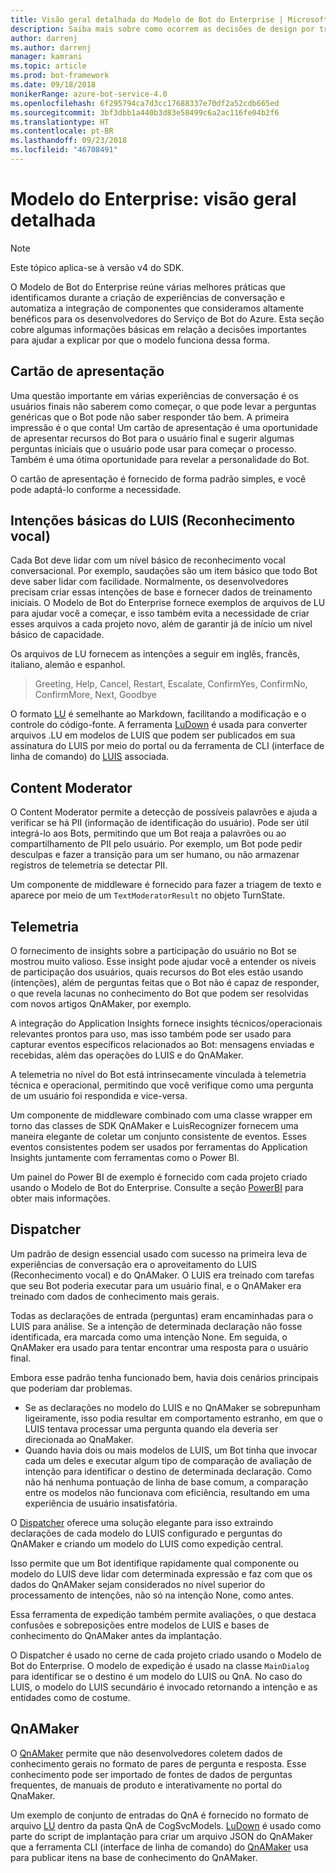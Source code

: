 ```yaml
---
title: Visão geral detalhada do Modelo de Bot do Enterprise | Microsoft Docs
description: Saiba mais sobre como ocorrem as decisões de design por trás do Modelo de Bot do Enterprise
author: darrenj
ms.author: darrenj
manager: kamrani
ms.topic: article
ms.prod: bot-framework
ms.date: 09/18/2018
monikerRange: azure-bot-service-4.0
ms.openlocfilehash: 6f295794ca7d3cc17688337e70df2a52cdb665ed
ms.sourcegitcommit: 3bf3dbb1a440b3d83e58499c6a2ac116fe04b2f6
ms.translationtype: HT
ms.contentlocale: pt-BR
ms.lasthandoff: 09/23/2018
ms.locfileid: "46708491"
---
```

# <a name="enterprise-template---detailed-overview"></a>Modelo do Enterprise: visão geral detalhada

> [!NOTE]
> Este tópico aplica-se à versão v4 do SDK. 

O Modelo de Bot do Enterprise reúne várias melhores práticas que identificamos durante a criação de experiências de conversação e automatiza a integração de componentes que consideramos altamente benéficos para os desenvolvedores do Serviço de Bot do Azure. Esta seção cobre algumas informações básicas em relação a decisões importantes para ajudar a explicar por que o modelo funciona dessa forma.

## <a name="introduction-card"></a>Cartão de apresentação

Uma questão importante em várias experiências de conversação é os usuários finais não saberem como começar, o que pode levar a perguntas genéricas que o Bot pode não saber responder tão bem. A primeira impressão é o que conta! Um cartão de apresentação é uma oportunidade de apresentar recursos do Bot para o usuário final e sugerir algumas perguntas iniciais que o usuário pode usar para começar o processo. Também é uma ótima oportunidade para revelar a personalidade do Bot.

O cartão de apresentação é fornecido de forma padrão simples, e você pode adaptá-lo conforme a necessidade.

## <a name="basic-language-understanding-luis-intents"></a>Intenções básicas do LUIS (Reconhecimento vocal)

Cada Bot deve lidar com um nível básico de reconhecimento vocal conversacional. Por exemplo, saudações são um item básico que todo Bot deve saber lidar com facilidade. Normalmente, os desenvolvedores precisam criar essas intenções de base e fornecer dados de treinamento iniciais. O Modelo de Bot do Enterprise fornece exemplos de arquivos de LU para ajudar você a começar, e isso também evita a necessidade de criar esses arquivos a cada projeto novo, além de garantir já de início um nível básico de capacidade.

Os arquivos de LU fornecem as intenções a seguir em inglês, francês, italiano, alemão e espanhol.

> Greeting, Help, Cancel, Restart, Escalate, ConfirmYes, ConfirmNo, ConfirmMore, Next, Goodbye

O formato [LU](https://github.com/Microsoft/botbuilder-tools/blob/master/packages/Ludown/docs/lu-file-format.md) é semelhante ao Markdown, facilitando a modificação e o controle do código-fonte. A ferramenta [LuDown](https://github.com/Microsoft/botbuilder-tools/tree/master/packages/Ludown) é usada para converter arquivos .LU em modelos de LUIS que podem ser publicados em sua assinatura do LUIS por meio do portal ou da ferramenta de CLI (interface de linha de comando) do [LUIS](https://github.com/Microsoft/botbuilder-tools/tree/master/packages/LUIS) associada.

## <a name="content-moderator"></a>Content Moderator

O Content Moderator permite a detecção de possíveis palavrões e ajuda a verificar se há PII (informação de identificação do usuário). Pode ser útil integrá-lo aos Bots, permitindo que um Bot reaja a palavrões ou ao compartilhamento de PII pelo usuário. Por exemplo, um Bot pode pedir desculpas e fazer a transição para um ser humano, ou não armazenar registros de telemetria se detectar PII.

Um componente de middleware é fornecido para fazer a triagem de texto e aparece por meio de um ```TextModeratorResult``` no objeto TurnState.

## <a name="telemetry"></a>Telemetria

O fornecimento de insights sobre a participação do usuário no Bot se mostrou muito valioso. Esse insight pode ajudar você a entender os níveis de participação dos usuários, quais recursos do Bot eles estão usando (intenções), além de perguntas feitas que o Bot não é capaz de responder, o que revela lacunas no conhecimento do Bot que podem ser resolvidas com novos artigos QnAMaker, por exemplo.

A integração do Application Insights fornece insights técnicos/operacionais relevantes prontos para uso, mas isso também pode ser usado para capturar eventos específicos relacionados ao Bot: mensagens enviadas e recebidas, além das operações do LUIS e do QnAMaker.

A telemetria no nível do Bot está intrinsecamente vinculada à telemetria técnica e operacional, permitindo que você verifique como uma pergunta de um usuário foi respondida e vice-versa.

Um componente de middleware combinado com uma classe wrapper em torno das classes de SDK QnAMaker e LuisRecognizer fornecem uma maneira elegante de coletar um conjunto consistente de eventos. Esses eventos consistentes podem ser usados por ferramentas do Application Insights juntamente com ferramentas como o Power BI.

Um painel do Power BI de exemplo é fornecido com cada projeto criado usando o Modelo de Bot do Enterprise. Consulte a seção [PowerBI](bot-builder-enterprise-template-powerbi.md) para obter mais informações.

## <a name="dispatcher"></a>Dispatcher

Um padrão de design essencial usado com sucesso na primeira leva de experiências de conversação era o aproveitamento do LUIS (Reconhecimento vocal) e do QnAMaker. O LUIS era treinado com tarefas que seu Bot poderia executar para um usuário final, e o QnAMaker era treinado com dados de conhecimento mais gerais.

Todas as declarações de entrada (perguntas) eram encaminhadas para o LUIS para análise. Se a intenção de determinada declaração não fosse identificada, era marcada como uma intenção None. Em seguida, o QnAMaker era usado para tentar encontrar uma resposta para o usuário final.

Embora esse padrão tenha funcionado bem, havia dois cenários principais que poderiam dar problemas.

- Se as declarações no modelo do LUIS e no QnAMaker se sobrepunham ligeiramente, isso podia resultar em comportamento estranho, em que o LUIS tentava processar uma pergunta quando ela deveria ser direcionada ao QnaMaker.
- Quando havia dois ou mais modelos de LUIS, um Bot tinha que invocar cada um deles e executar algum tipo de comparação de avaliação de intenção para identificar o destino de determinada declaração. Como não há nenhuma pontuação de linha de base comum, a comparação entre os modelos não funcionava com eficiência, resultando em uma experiência de usuário insatisfatória.

O [Dispatcher](https://docs.microsoft.com/en-us/azure/bot-service/bot-builder-tutorial-dispatch?view=azure-bot-service-4.0&tabs=csaddref%2Ccsbotconfig) oferece uma solução elegante para isso extraindo declarações de cada modelo do LUIS configurado e perguntas do QnAMaker e criando um modelo do LUIS como expedição central.

Isso permite que um Bot identifique rapidamente qual componente ou modelo do LUIS deve lidar com determinada expressão e faz com que os dados do QnAMaker sejam considerados no nível superior do processamento de intenções, não só na intenção None, como antes.

Essa ferramenta de expedição também permite avaliações, o que destaca confusões e sobreposições entre modelos de LUIS e bases de conhecimento do QnAMaker antes da implantação.

O Dispatcher é usado no cerne de cada projeto criado usando o Modelo de Bot do Enterprise. O modelo de expedição é usado na classe `MainDialog` para identificar se o destino é um modelo do LUIS ou QnA. No caso do LUIS, o modelo do LUIS secundário é invocado retornando a intenção e as entidades como de costume.

## <a name="qnamaker"></a>QnAMaker

O [QnAMaker](https://www.qnamaker.ai/) permite que não desenvolvedores coletem dados de conhecimento gerais no formato de pares de pergunta e resposta. Esse conhecimento pode ser importado de fontes de dados de perguntas frequentes, de manuais de produto e interativamente no portal do QnaMaker.

Um exemplo de conjunto de entradas do QnA é fornecido no formato de arquivo [LU](https://github.com/Microsoft/botbuilder-tools/blob/master/packages/Ludown/docs/lu-file-format.md) dentro da pasta QnA de CogSvcModels. [LuDown](https://github.com/Microsoft/botbuilder-tools/tree/master/packages/Ludown) é usado como parte do script de implantação para criar um arquivo JSON do QnAMaker que a ferramenta CLI (interface de linha de comando) do [QnAMaker](https://github.com/Microsoft/botbuilder-tools/tree/master/packages/QnAMaker) usa para publicar itens na base de conhecimento do QnAMaker.

